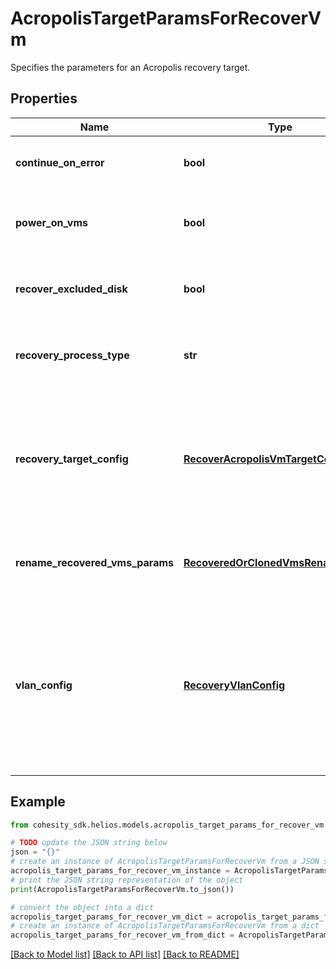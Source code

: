 # AcropolisTargetParamsForRecoverVm

Specifies the parameters for an Acropolis recovery target.

## Properties

Name | Type | Description | Notes
------------ | ------------- | ------------- | -------------
**continue_on_error** | **bool** | Specifies whether to continue recovering other vms if one of vms failed to recover. Default value is false. | [optional] 
**power_on_vms** | **bool** | Specifies whether to power on vms after recovery. If not specified, or false, recovered vms will be in powered off state. | [optional] 
**recover_excluded_disk** | **bool** | Specifies whether to recover excluded disk while performing recovery of a VM by creating empty disks for them. Default value is false. | [optional] 
**recovery_process_type** | **str** | Specifies type of Recovery Process to be used. InstantRecovery/CopyRecovery etc... Default value is InstantRecovery. | [optional] 
**recovery_target_config** | [**RecoverAcropolisVmTargetConfig**](RecoverAcropolisVmTargetConfig.md) | Specifies the recovery target configuration if recovery has to be done to a different location which is different from original source or to original Source with different configuration. If not specified, then the recovery of the vms will be performed to original location with all configuration parameters retained. | [optional] 
**rename_recovered_vms_params** | [**RecoveredOrClonedVmsRenameConfig**](RecoveredOrClonedVmsRenameConfig.md) | Specifies params to rename the VMs that are recovered. If not specified, the original names of the VMs are preserved. | [optional] 
**vlan_config** | [**RecoveryVlanConfig**](RecoveryVlanConfig.md) | Specifies VLAN Params associated with the recovered. If this is not specified, then the VLAN settings will be automatically selected from one of the below options: a. If VLANs are configured on Cohesity, then the VLAN host/VIP will be automatically based on the client&#39;s (e.g. ESXI host) IP address. b. If VLANs are not configured on Cohesity, then the partition hostname or VIPs will be used for Recovery. | [optional] 

## Example

```python
from cohesity_sdk.helios.models.acropolis_target_params_for_recover_vm import AcropolisTargetParamsForRecoverVm

# TODO update the JSON string below
json = "{}"
# create an instance of AcropolisTargetParamsForRecoverVm from a JSON string
acropolis_target_params_for_recover_vm_instance = AcropolisTargetParamsForRecoverVm.from_json(json)
# print the JSON string representation of the object
print(AcropolisTargetParamsForRecoverVm.to_json())

# convert the object into a dict
acropolis_target_params_for_recover_vm_dict = acropolis_target_params_for_recover_vm_instance.to_dict()
# create an instance of AcropolisTargetParamsForRecoverVm from a dict
acropolis_target_params_for_recover_vm_from_dict = AcropolisTargetParamsForRecoverVm.from_dict(acropolis_target_params_for_recover_vm_dict)
```
[[Back to Model list]](../README.md#documentation-for-models) [[Back to API list]](../README.md#documentation-for-api-endpoints) [[Back to README]](../README.md)


